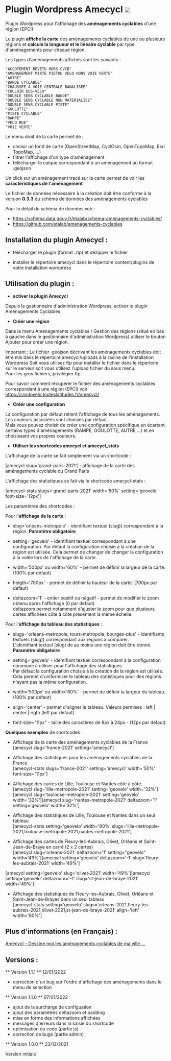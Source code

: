 
# Plugin Wordpress Amecycl [![](https://img.shields.io/badge/wordpress-5.8+-blue.svg)](https://www.wordpress.org/downloads/)

Plugin Wordpress pour l'affichage des **aménagements cyclables** d'une région (EPCI)

Le plugin **affiche la carte** des aménagements cyclables de une ou plusieurs régions et **calcule la longueur et le linéaire cyclable** par type d'aménagements pour chaque région. 

Les types d'aménagements affichés sont les suivants :  

	"ACCOTEMENT REVETU HORS CVCB"
	"AMENAGEMENT MIXTE PIETON VELO HORS VOIE VERTE"
	"AUTRE" 
	"BANDE CYCLABLE" 
	"CHAUSSEE A VOIE CENTRALE BANALISEE" 
	"COULOIR BUS+VELO" 
	"DOUBLE SENS CYCLABLE BANDE" 
	"DOUBLE SENS CYCLABLE NON MATERIALISE" 
	"DOUBLE SENS CYCLABLE PISTE" 
	"GOULOTTE" 
	"PISTE CYCLABLE" 
	"RAMPE" 
	"VELO RUE" 
	"VOIE VERTE" 


Le menu droit de la carte permet de :  

- choisir un fond de carte (OpenStreetMap, CyclOsm, OpenTopoMap, Esri TopoMap, ...)
- filtrer l'affichage d'un type d'aménagement
- télécharger le calque correspondant à un aménagement au format .geojson

Un click sur un aménagement tracé sur la carte permet de voir les **caractéristiques de l'aménagement**


Le fichier de données nécessaire à la création doit être conforme à la version **0.3.3** du schéma de données des aménagements cyclables 

Pour le détail du schéma de données voir : 
* https://schema.data.gouv.fr/etalab/schema-amenagements-cyclables/ 
* https://github.com/etalab/amenagements-cyclables


## Installation du plugin Amecycl :

- télécharger le plugin (format .zip) et dézipper le fichier

- installer le répertoire amecycl dans le répertoire content/plugins de votre installation wordpress


## Utilisation du plugin :

- **activer le plugin Amecycl**  

Depuis le gestionnaire d'administration Wordpress, activer le plugin Aménagements Cyclables  


- **Créér une région**  

Dans le menu Amenagements cyclables  / Gestion des régions (situé en bas à gauche dans le gestionnaire
d'administration Wordpress) utiliser le bouton Ajouter pour créer une région.  

Important : Le fichier .geojson décrivant les aménagements cyclables doit être mis dans le répertoire amecycl/uploads à la racine de l'installation Wordpress
Soit vous utilisez ftp pour installer le fichier dans le répertoire sur le serveur soit vous utilisez l'upload fichier du sous menu.  
Pour les gros fichiers, privilégier ftp.  

Pour savoir comment récupérer le fichier des aménagements cyclables correspondant à une région (EPCI) voir https://randovelo.touteslatitudes.fr/amecycl/


- **Créér une configuration**  

La configuration par défaut retient l'affichage de tous les aménagements. Les couleurs associées sont choisies par défaut.  
Mais vous pouvez choisir de créer une configuration spécifique en écartant certains types d'aménagements (RAMPE, GOULOTTE, AUTRE ...) et en choisissant vos propres couleurs.


- **Utiliser les shortcodes amecycl et amecycl_stats**  

L'affichage de la carte se fait simplement via un shortcode :  

[amecycl slug='grand-paris-2021'] : affichage de la carte des aménagements cyclable du Grand Paris


L'affichage des statistiques se fait via le shortcode amecycl-stats :  

[amecycl-stats slugs='grand-paris-2021' width='50%' setting='geovelo' font-size='12px']  


Les paramètres des shortcodes :  

Pour l'**affichage de la carte** :
- slug='orleans-metropole' - identifiant textuel (slug)) correspondant à la région. **Paramètre obligatoire**  

- setting='geovelo' - identifiant textuel correspondant à une configuration. Par défaut la configuration choisie à la création de la région est utilisée.
                      Cela permet de changer de changer la configuration à la volée lors de l'affichage de la carte.  
					  
- width='500px' ou width='60%' - permet de définir la largeur de la carte. (100% par défaut)  

- heigth='700px' - permet de définir la hauteur de la carte. (700px par défaut)  

- deltazoom='1' - entier positif ou négatif - permet de modifier le zoom obtenu après l'affichage (0 par defaut)  
                  deltazoom permet notamment d'ajuster le zoom pour que plusieurs cartes affichées côte à côte présentent la même échelle.  


Pour l'**affichage du tableau des statistiques** :  

- slugs='orleans-metropole, tours-metropole, bourges-plus' - identifiants textuels (slug)) correspondant aux régions à comparer.  
                                                             L'identifiant textuel (slug) de au moins une région doit être donné. **Paramètre obligatoire**  

- setting='geovelo' - identifiant textuel correspondant à la configuration commune à utiliser pour l'affichage des statistiques.  
                      Par défaut la configuration choisie à la création de la région est utilisée.  
                      Cela permet d'uniformiser le tableau des statistiques pour des régions n'ayant pas la même configuration. 

- width='500px' ou width='60%' - permet de définir la largeur du tableau. (100% par défaut) 

- align='center' - permet d'aligner le tableau. Valeurs permises : left | center | rigth  (left par défaut) 

- font-size='11px" - taille des caractères de 8px à 24px - (12px par défaut)  
															 
															 
**Quelques exemples** de shortcodes : 

- Affichage de la carte des aménagements cyclables de la France  
[amecycl slug='france-2021' setting='amecycl']  

- Affichage des statistiques pour les aménagements cyclables de la France  
[amecycl-stats slugs='france-2021' setting='amecycl' width='50%' font-size='11px']  


- Affichage des cartes de Lille, Toulouse et Nantes côte à côte.  
[amecycl slug='lille-metropole-2021' setting='geovelo' width='32%'][amecycl slug='toulouse-metropole-2021' setting='geovelo' width='32%'][amecycl slug='nantes-metropole-2021' deltazoom='1' setting='geovelo' width='32%']  

- Affichage des statistiques de Lille, Toulouse et Nantes dans un seul tableau  
[amecycl-stats setting='geovelo' width='80%' slugs='lille-metropole-2021,toulouse-metropole-2021,nantes-metropole-2021']  


- Affichage des cartes de Fleury-les-Aubrais, Olivet, Orléans et Saint-Jean-de-Braye en carré (2 x 2 cartes)  
[amecycl slug='orleans-2021' deltazoom='1' setting="geovelo" width='49%'][amecycl setting='geovelo' deltazoom='-1' slug='fleury-les-aubrais-2021' width='49%']  

[amecycl setting='geovelo' slug='olivet-2021' width='49%'][amecycl setting='geovelo'  deltazoom='-1' slug='st-jean-de-braye-2021' width='49%']  

- Affichage des statistiques de Fleury-les-Aubrais, Olivet, Orléans et Saint-Jean-de-Brayes dans un seul tableau  
[amecycl-stats setting='geovelo' slugs='orleans-2021,fleury-les-aubrais-2021,olivet-2021,st-jean-de-braye-2021' align='left' width='80%']  


## Plus d'informations (en Français) : 

[Amecycl – Dessine moi les aménagements cyclables de ma ville … ](https://randovelo.touteslatitudes.fr/amecycl/)


## Versions : 

** Version 1.1.1 ** 
12/01/2022 

- correction d'un bug sur l'ordre d'affichage des aménagements dans le menu de selection 


** Version 1.1.0 ** 
07/01/2022 

- ajout de la surcharge de configuation 
- ajout des paramètres deltazoom et padding
- mise en forme des informations affichées 
- messages d'erreurs dans la saisie du shortcode
- optimisation du code (partie js)
- correction de bugs (partie admin) 


** Version 1.0.0 ** 
23/12/2021  

Version initiale 